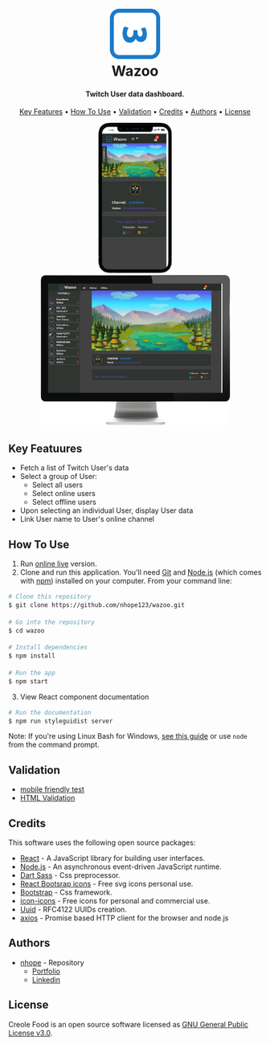 
<h1 align="center">
  <br>
  <a href="https://nhope123.github.io/wazoo/"><img src="./src/assets/blue-logo.png" alt="Logo" width="100"></a>
  <br>
  Wazoo
  <br>
</h1>



<h4 align="center">Twitch User data dashboard.</h4>



<p align="center">
  <a href="#key-features">Key Features</a> •
  <a href="#how-to-use">How To Use</a> •
  <a href="#validation">Validation</a> •
  <a href="#credits">Credits</a> •
  <a href="#authors">Authors</a> •
  <a href="#license">License</a>
</p>

<div align='center' >
  <img src='./src/assets/mobile.png' alt='dark mobile screenshot' height='300' />   
  <img src='./src/assets/desktop.png' alt='Desktop screenshot' height='300' />
</div>

<h2 id='key-features' >Key Featuures</h2>

- Fetch a list of Twitch User's data
- Select a group of User:
	+ Select all users
	+ Select online users
	+ Select offline users
- Upon selecting an individual User, display User data	
- Link User name to User's online channel

<h2 id='how-to-use' >How To Use</h2>

1. Run [online live](https://nhope123.github.io/wazoo/) version.
2. Clone and run this application. You'll need [Git](https://git-scm.com) and [Node.js](https://nodejs.org/en/download/) (which comes with [npm](http://npmjs.com)) installed on your computer. From your command line:

```bash
# Clone this repository
$ git clone https://github.com/nhope123/wazoo.git

# Go into the repository
$ cd wazoo

# Install dependencies
$ npm install

# Run the app
$ npm start
```
3. View React component documentation

```bash
# Run the documentation
$ npm run styleguidist server
```

Note: If you're using Linux Bash for Windows, [see this guide](https://www.howtogeek.com/261575/how-to-run-graphical-linux-desktop-applications-from-windows-10s-bash-shell/) or use `node` from the command prompt.

<h2 id='validation' >Validation</h2>

+ [mobile friendly test](https://search.google.com/test/mobile-friendly?id=3PLD5N1q2U1bfb6-WEx9vw)
+ [HTML Validation](https://validator.w3.org/nu/?doc=https%3A%2F%2Fnhope123.github.io%2Fwazoo%2F)

<h2 id='credits' >Credits</h2> 

This software uses the following open source packages:

- [React](https://reactjs.org/) - A JavaScript library for building user interfaces.
- [Node.js](https://nodejs.org/) - An asynchronous event-driven JavaScript runtime.
- [Dart Sass](https://sass-lang.com/dart-sass) - Css preprocessor.
- [React Bootsrap icons](https://www.npmjs.com/package/react-bootstrap-icons) - Free svg icons personal use.
- [Bootstrap](https://getbootstrap.com/) - Css framework.
- [icon-icons](https://icon-icons.com/) - Free icons for personal and commercial use.
- [Uuid](https://www.npmjs.com/package/uuid) - RFC4122 UUIDs creation.
- [axios](https://www.npmjs.com/package/axios) - Promise based HTTP client for the browser and node.js

<h2 id='authors' >Authors</h2>

+ [nhope](https://github.com/nhope123) - Repository
  + [Portfolio](https://nhope123.github.io/)
  + [Linkedin](https://www.linkedin.com/in/nialhope/)

<h2 id='license' >License</h2>

Creole Food is an open source software licensed as [GNU General Public License v3.0](LICENSE).


